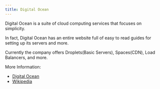 ```yaml
---
title: Digital Ocean
---
```


Digital Ocean is a suite of cloud computing services that focuses on simplicity.

In fact, Digital Ocean has an entire website full of easy to read guides for setting up its servers and more.

Currently the company offers Droplets(Basic Servers), Spaces(CDN), Load Balancers, and more.

More Information:
 - [Digital Ocean](https://digitalocean.com)
 - [Wikipedia](https://en.wikipedia.org/wiki/DigitalOcean)
